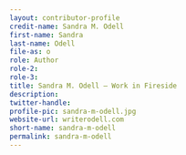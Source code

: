 ```yaml
---
layout: contributor-profile
credit-name: Sandra M. Odell
first-name: Sandra
last-name: Odell
file-as: o
role: Author
role-2:
role-3:
title: Sandra M. Odell — Work in Fireside
description:
twitter-handle:
profile-pic: sandra-m-odell.jpg
website-url: writerodell.com
short-name: sandra-m-odell
permalink: sandra-m-odell
---
```

